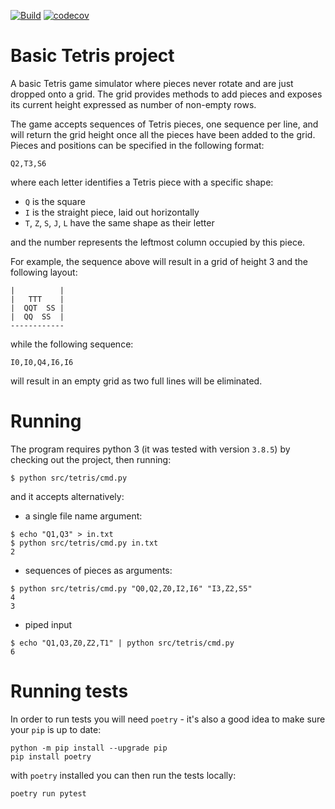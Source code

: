 [![Build](https://github.com/ilCatania/tetris/actions/workflows/tetris.yml/badge.svg)](https://github.com/ilCatania/tetris/actions/workflows/tetris.yml)
[![codecov](https://codecov.io/gh/ilCatania/tetris/branch/master/graph/badge.svg?token=KA6FZ4GHTO)](https://codecov.io/gh/ilCatania/tetris)

Basic Tetris project
===================

A basic Tetris game simulator where pieces never rotate and are just dropped onto a grid. The grid provides methods to
add pieces and exposes its current height expressed as number of non-empty rows.

The game accepts sequences of Tetris pieces, one sequence per line, and will return the grid height once all the pieces
have been added to the grid. Pieces and positions can be specified in the following format:

```
Q2,T3,S6
```

where each letter identifies a Tetris piece with a specific shape:

* `Q` is the square
* `I` is the straight piece, laid out horizontally
* `T`, `Z`, `S`, `J`, `L` have the same shape as their letter

and the number represents the leftmost column occupied by this piece.

For example, the sequence above will result in a grid of height 3 and the following layout:

```
|          |
|   TTT    |
|  QQT  SS |
|  QQ  SS  |
------------
```

while the following sequence:

```
I0,I0,Q4,I6,I6
```

will result in an empty grid as two full lines will be eliminated.

# Running

The program requires python 3 (it was tested with version `3.8.5`) by checking out the project, then running:

```shell
$ python src/tetris/cmd.py
```

and it accepts alternatively:

* a single file name argument:

```shell
$ echo "Q1,Q3" > in.txt
$ python src/tetris/cmd.py in.txt
2
```

* sequences of pieces as arguments:

```shell
$ python src/tetris/cmd.py "Q0,Q2,Z0,I2,I6" "I3,Z2,S5"
4
3
```

* piped input

```shell
$ echo "Q1,Q3,Z0,Z2,T1" | python src/tetris/cmd.py
6
```

# Running tests

In order to run tests you will need `poetry` - it's also a good idea to make sure your `pip` is up to date:

```shell
python -m pip install --upgrade pip
pip install poetry
```

with `poetry` installed you can then run the tests locally:

```shell
poetry run pytest
```